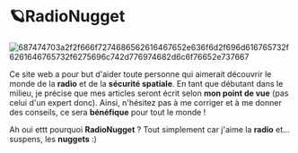 # 🪐RadioNugget

![687474703a2f2f666f7274686562616467652e636f6d2f696d616765732f6261646765732f6275696c742d776974682d6c6f76652e737667](https://github.com/radionugget/radionugget/assets/112083511/4b045726-a210-485c-b0e3-f408e6cafa6e)


Ce site web a pour but d'aider toute personne qui aimerait découvrir le monde de la **radio** et de la **sécurité spatiale**.
En tant que débutant dans le milieu, je précise que mes articles seront écrit selon **mon point de vue** (pas celui d'un expert donc). 
Ainsi, n'hésitez pas à me corriger et à me donner des conseils, ce sera **bénéfique** pour tout le monde ! 

Ah oui ettt pourquoi **RadioNugget** ? Tout simplement car j'aime la **radio** et... suspens, les **nuggets** :) 

